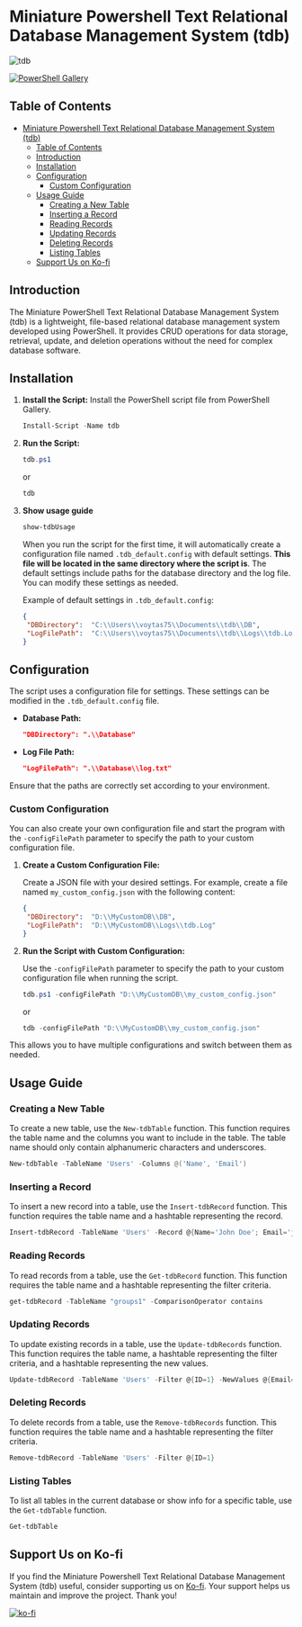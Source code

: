 # Miniature Powershell Text Relational Database Management System (tdb)

![tdb](https://raw.githubusercontent.com/voytas75/tdb/master/images/tdb128x128.png "tdb")

[![PowerShell Gallery](https://img.shields.io/powershellgallery/dt/tdb)](https://www.powershellgallery.com/packages/tdb)

## Table of Contents

- [Miniature Powershell Text Relational Database Management System (tdb)](#miniature-powershell-text-relational-database-management-system-tdb)
  - [Table of Contents](#table-of-contents)
  - [Introduction](#introduction)
  - [Installation](#installation)
  - [Configuration](#configuration)
    - [Custom Configuration](#custom-configuration)
  - [Usage Guide](#usage-guide)
    - [Creating a New Table](#creating-a-new-table)
    - [Inserting a Record](#inserting-a-record)
    - [Reading Records](#reading-records)
    - [Updating Records](#updating-records)
    - [Deleting Records](#deleting-records)
    - [Listing Tables](#listing-tables)
  - [Support Us on Ko-fi](#support-us-on-ko-fi)

## Introduction

The Miniature PowerShell Text Relational Database Management System (tdb) is a lightweight, file-based relational database management system developed using PowerShell. It provides CRUD operations for data storage, retrieval, update, and deletion operations without the need for complex database software.

## Installation

1. **Install the Script:**
   Install the PowerShell script file from PowerShell Gallery.

   ```powershell
   Install-Script -Name tdb
   ```

2. **Run the Script:**

   ```powershell
   tdb.ps1
   ```

   or

   ```powershell
   tdb
   ```

3. **Show usage guide**

   ```powershell
   show-tdbUsage
   ```

   When you run the script for the first time, it will automatically create a configuration file named `.tdb_default.config` with default settings. **This file will be located in the same directory where the script is**. The default settings include paths for the database directory and the log file. You can modify these settings as needed.

   Example of default settings in `.tdb_default.config`:

   ```json
   {
    "DBDirectory":  "C:\\Users\\voytas75\\Documents\\tdb\\DB",
    "LogFilePath":  "C:\\Users\\voytas75\\Documents\\tdb\\Logs\\tdb.Log",
   }
   ```

## Configuration

The script uses a configuration file for settings. These settings can be modified in the `.tdb_default.config` file.

- **Database Path:**

  ```json
  "DBDirectory": ".\\Database"
  ```

- **Log File Path:**
  
  ```json
  "LogFilePath": ".\\Database\\log.txt"
  ```

Ensure that the paths are correctly set according to your environment.

### Custom Configuration

You can also create your own configuration file and start the program with the `-configFilePath` parameter to specify the path to your custom configuration file.

1. **Create a Custom Configuration File:**

   Create a JSON file with your desired settings. For example, create a file named `my_custom_config.json` with the following content:

   ```json
   {
    "DBDirectory":  "D:\\MyCustomDB\\DB",
    "LogFilePath":  "D:\\MyCustomDB\\Logs\\tdb.Log"
   }
   ```

2. **Run the Script with Custom Configuration:**

   Use the `-configFilePath` parameter to specify the path to your custom configuration file when running the script.

   ```powershell
   tdb.ps1 -configFilePath "D:\\MyCustomDB\\my_custom_config.json"
   ```

   or

   ```powershell
   tdb -configFilePath "D:\\MyCustomDB\\my_custom_config.json"
   ```

This allows you to have multiple configurations and switch between them as needed.

## Usage Guide

### Creating a New Table

To create a new table, use the `New-tdbTable` function. This function requires the table name and the columns you want to include in the table. The table name should only contain alphanumeric characters and underscores.

```powershell
New-tdbTable -TableName 'Users' -Columns @('Name', 'Email')
```

### Inserting a Record

To insert a new record into a table, use the `Insert-tdbRecord` function. This function requires the table name and a hashtable representing the record.

```powershell
Insert-tdbRecord -TableName 'Users' -Record @{Name='John Doe'; Email='john@example.com'}
```

### Reading Records

To read records from a table, use the `Get-tdbRecord` function. This function requires the table name and a hashtable representing the filter criteria.

```powershell
get-tdbRecord -TableName "groups1" -ComparisonOperator contains
```

### Updating Records

To update existing records in a table, use the `Update-tdbRecords` function. This function requires the table name, a hashtable representing the filter criteria, and a hashtable representing the new values.

```powershell
Update-tdbRecord -TableName 'Users' -Filter @{ID=1} -NewValues @{Email='john.doe@example.com'}
```

### Deleting Records

To delete records from a table, use the `Remove-tdbRecords` function. This function requires the table name and a hashtable representing the filter criteria.

```powershell
Remove-tdbRecord -TableName 'Users' -Filter @{ID=1}
```

### Listing Tables

To list all tables in the current database or show info for a specific table, use the `Get-tdbTable` function.

```powershell
Get-tdbTable
```

## Support Us on Ko-fi

If you find the Miniature Powershell Text Relational Database Management System (tdb) useful, consider supporting us on [Ko-fi](https://ko-fi.com/A0A6KYBUS). Your support helps us maintain and improve the project. Thank you!

[![ko-fi](https://ko-fi.com/img/githubbutton_sm.svg)](https://ko-fi.com/A0A6KYBUS)
